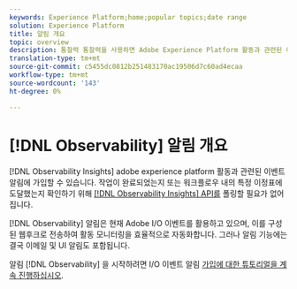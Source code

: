 ```yaml
---
keywords: Experience Platform;home;popular topics;date range
solution: Experience Platform
title: 알림 개요
topic: overview
description: 통찰력 통찰력을 사용하면 Adobe Experience Platform 활동과 관련된 이벤트 알림에 가입할 수 있습니다. 작업이 완료되었는지 또는 워크플로우 내의 특정 이정표에 도달했는지 확인하기 위해 Observability Insights API를 폴링할 필요가 없어집니다.
translation-type: tm+mt
source-git-commit: c5455dc0812b251483170ac19506d7c60ad4ecaa
workflow-type: tm+mt
source-wordcount: '143'
ht-degree: 0%

---
```



# [!DNL Observability] 알림 개요

[!DNL Observability Insights] adobe experience platform 활동과 관련된 이벤트 알림에 가입할 수 있습니다. 작업이 완료되었는지 또는 워크플로우 내의 특정 이정표에 도달했는지 확인하기 위해 [[!DNL Observability Insights] API를](../api/overview.md) 폴링할 필요가 없어집니다.

[!DNL Observability] 알림은 현재 Adobe I/O 이벤트를 활용하고 있으며, 이를 구성된 웹후크로 전송하여 활동 모니터링을 효율적으로 자동화합니다. 그러나 알림 기능에는 결국 이메일 및 UI 알림도 포함됩니다.

알림 [!DNL Observability] 을 시작하려면 I/O 이벤트 알림 [가입에 대한 튜토리얼을 계속 진행하십시오](./subscribe.md).